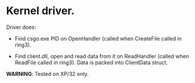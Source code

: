 # Kernel driver.

Driver does:

  - Find csgo.exe PID on OpenHandler (called when CreateFile called in ring3).

  - Find client.dll, open and read data from it on ReadHandler (called when
    ReadFile called in ring3). Data is packed into ClientData struct.

**WARNING**: Tested on XP/32 only.
